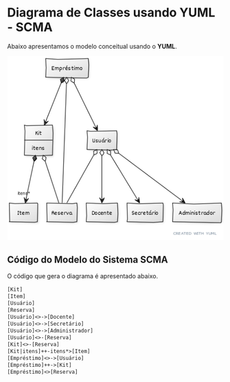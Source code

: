 # Diagrama de Classes usando YUML - SCMA

Abaixo apresentamos o modelo conceitual usando o **YUML**.

 ![Modelo UML](diagrama_scma.png)

## Código do Modelo do Sistema SCMA

O código que gera o diagrama é apresentado abaixo.
```
[Kit]
[Item]
[Usuário]
[Reserva]
[Usuário]<>->[Docente]
[Usuário]<>->[Secretário]
[Usuário]<>->[Administrador]
[Usuário]<>-[Reserva]
[Kit]<>-[Reserva]
[Kit|itens]++-itens*>[Item]
[Empréstimo]<>->[Usuário]
[Empréstimo]++->[Kit]
[Empréstimo]<>[Reserva]
```
